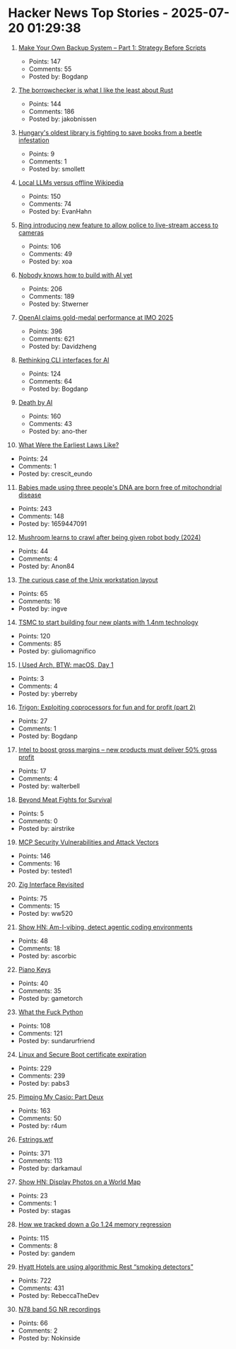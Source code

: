 # Hacker News Top Stories - 2025-07-20 01:29:38

1. [Make Your Own Backup System – Part 1: Strategy Before Scripts](https://it-notes.dragas.net/2025/07/18/make-your-own-backup-system-part-1-strategy-before-scripts/)
   - Points: 147
   - Comments: 55
   - Posted by: Bogdanp

2. [The borrowchecker is what I like the least about Rust](https://viralinstruction.com/posts/borrowchecker/)
   - Points: 144
   - Comments: 186
   - Posted by: jakobnissen

3. [Hungary's oldest library is fighting to save books from a beetle infestation](https://www.npr.org/2025/07/14/nx-s1-5467062/hungary-library-books-beetles)
   - Points: 9
   - Comments: 1
   - Posted by: smollett

4. [Local LLMs versus offline Wikipedia](https://evanhahn.com/local-llms-versus-offline-wikipedia/)
   - Points: 150
   - Comments: 74
   - Posted by: EvanHahn

5. [Ring introducing new feature to allow police to live-stream access to cameras](https://www.eff.org/deeplinks/2025/07/amazon-ring-cashes-techno-authoritarianism-and-mass-surveillance)
   - Points: 106
   - Comments: 49
   - Posted by: xoa

6. [Nobody knows how to build with AI yet](https://worksonmymachine.substack.com/p/nobody-knows-how-to-build-with-ai)
   - Points: 206
   - Comments: 189
   - Posted by: Stwerner

7. [OpenAI claims gold-medal performance at IMO 2025](https://twitter.com/alexwei_/status/1946477742855532918)
   - Points: 396
   - Comments: 621
   - Posted by: Davidzheng

8. [Rethinking CLI interfaces for AI](https://www.notcheckmark.com/2025/07/rethinking-cli-interfaces-for-ai/)
   - Points: 124
   - Comments: 64
   - Posted by: Bogdanp

9. [Death by AI](https://davebarry.substack.com/p/death-by-ai)
   - Points: 160
   - Comments: 43
   - Posted by: ano-ther

10. [What Were the Earliest Laws Like?](https://worldhistory.substack.com/p/what-were-the-earliest-laws-really)
   - Points: 24
   - Comments: 1
   - Posted by: crescit_eundo

11. [Babies made using three people's DNA are born free of mitochondrial disease](https://www.bbc.com/news/articles/cn8179z199vo)
   - Points: 243
   - Comments: 148
   - Posted by: 1659447091

12. [Mushroom learns to crawl after being given robot body (2024)](https://www.the-independent.com/tech/robot-mushroom-biohybrid-robotics-cornell-b2610411.html)
   - Points: 44
   - Comments: 4
   - Posted by: Anon84

13. [The curious case of the Unix workstation layout](https://thejpster.org.uk/blog/blog-2025-07-19/)
   - Points: 65
   - Comments: 16
   - Posted by: ingve

14. [TSMC to start building four new plants with 1.4nm technology](https://www.taipeitimes.com/News/front/archives/2025/07/20/2003840583)
   - Points: 120
   - Comments: 85
   - Posted by: giuliomagnifico

15. [I Used Arch, BTW: macOS, Day 1](https://yberreby.com/posts/i-used-arch-btw-macos-day-1/)
   - Points: 3
   - Comments: 4
   - Posted by: yberreby

16. [Trigon: Exploiting coprocessors for fun and for profit (part 2)](https://alfiecg.uk/2025/07/16/Trigon.html)
   - Points: 27
   - Comments: 1
   - Posted by: Bogdanp

17. [Intel to boost gross margins – new products must deliver 50% gross profit](https://www.tomshardware.com/tech-industry/semiconductors/intel-draws-a-line-in-the-sand-to-boost-gross-margins-new-products-must-deliver-50-percent-to-get-the-green-light)
   - Points: 17
   - Comments: 4
   - Posted by: walterbell

18. [Beyond Meat Fights for Survival](https://foodinstitute.com/focus/beyond-meat-fights-for-survival/)
   - Points: 5
   - Comments: 0
   - Posted by: airstrike

19. [MCP Security Vulnerabilities and Attack Vectors](https://forgecode.dev/blog/prevent-attacks-on-mcp/)
   - Points: 146
   - Comments: 16
   - Posted by: tested1

20. [Zig Interface Revisited](https://williamw520.github.io/2025/07/13/zig-interface-revisited.html)
   - Points: 75
   - Comments: 15
   - Posted by: ww520

21. [Show HN: Am-I-vibing, detect agentic coding environments](https://github.com/ascorbic/am-i-vibing)
   - Points: 48
   - Comments: 18
   - Posted by: ascorbic

22. [Piano Keys](https://www.mathpages.com/home/kmath043.htm)
   - Points: 40
   - Comments: 35
   - Posted by: gametorch

23. [What the Fuck Python](https://colab.research.google.com/github/satwikkansal/wtfpython/blob/master/irrelevant/wtf.ipynb)
   - Points: 108
   - Comments: 121
   - Posted by: sundarurfriend

24. [Linux and Secure Boot certificate expiration](https://lwn.net/SubscriberLink/1029767/08f1d17c020e8292/)
   - Points: 229
   - Comments: 239
   - Posted by: pabs3

25. [Pimping My Casio: Part Deux](https://blog.jgc.org/2025/07/pimping-my-casio-part-deux.html)
   - Points: 163
   - Comments: 50
   - Posted by: r4um

26. [Fstrings.wtf](https://fstrings.wtf/)
   - Points: 371
   - Comments: 113
   - Posted by: darkamaul

27. [Show HN: Display Photos on a World Map](https://worldsnap.surge.sh/)
   - Points: 23
   - Comments: 1
   - Posted by: stagas

28. [How we tracked down a Go 1.24 memory regression](https://www.datadoghq.com/blog/engineering/go-memory-regression/)
   - Points: 115
   - Comments: 8
   - Posted by: gandem

29. [Hyatt Hotels are using algorithmic Rest “smoking detectors”](https://twitter.com/_ZachGriff/status/1945959030851035223)
   - Points: 722
   - Comments: 431
   - Posted by: RebeccaTheDev

30. [N78 band 5G NR recordings](https://destevez.net/2025/07/n78-band-5g-nr-recordings/)
   - Points: 66
   - Comments: 2
   - Posted by: Nokinside

